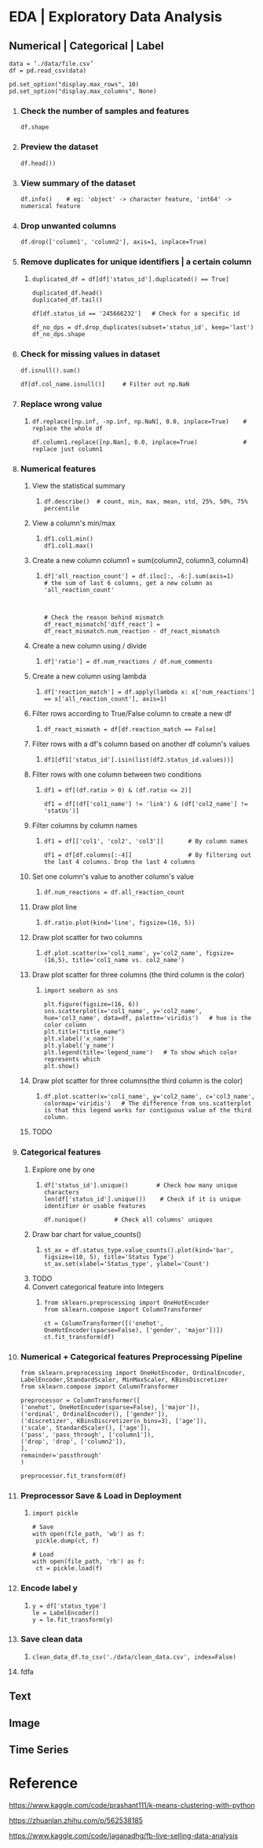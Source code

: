 # EDA | Exploratory Data Analysis

## Numerical | Categorical | Label

```
data = ‘./data/file.csv’
df = pd.read_csv(data)

pd.set_option("display.max_rows", 10)
pd.set_option("display.max_columns", None)
```

1. ### Check the number of samples and features

   ```
   df.shape
   ```
2. ### Preview the dataset

   ```
   df.head())
   ```
3. ### View summary of the dataset

   ```
   df.info()    # eg: 'object' -> character feature, 'int64' -> numerical feature
   ```
4. ### Drop unwanted columns

   ```
   df.drop(['column1', 'column2'], axis=1, inplace=True)
   ```
5. ### Remove duplicates for unique identifiers | a certain column

   1. ```
      duplicated_df = df[df['status_id'].duplicated() == True]

      duplicated_df.head()
      duplicated_df.tail()

      df[df.status_id == '245666232']   # Check for a specific id

      df_no_dps = df.drop_duplicates(subset='status_id', keep='last')
      df_no_dps.shape
      ```
6. ### Check for missing values in dataset

   ```
   df.isnull().sum()

   df[df.col_name.isnull()]     # Filter out np.NaN
   ```
7. ### Replace wrong value

   1. ```
      df.replace([np.inf, -np.inf, np.NaN], 0.0, inplace=True)    # replace the whole df

      df.column1.replace([np.Nan], 0.0, inplace=True)             # replace just column1
      ```
8. ### Numerical features

   1. View the statistical summary
      1. ```
         df.describe()	# count, min, max, mean, std, 25%, 50%, 75% percentile
         ```
   2. View a column's min/max
      1. ```
         df1.col1.min()
         df1.col1.max()
         ```
   3. Create a new column column1 = sum(column2, column3, column4)
      1. ```
         df['all_reaction_count'] = df.iloc[:, -6:].sum(axis=1)      # the sum of last 6 columns, get a new column as 'all_reaction_count'



         # Check the reason behind mismatch
         df_react_mismatch['diff_react'] = df_react_mismatch.num_reaction - df_react_mismatch
         ```
   4. Create a new column using / divide
      1. ```
         df['ratio'] = df.num_reactions / df.num_comments
         ```
   5. Create a new column using lambda
      1. ```
         df['reaction_match'] = df.apply(lambda x: x['num_reactions'] == x['all_reaction_count'], axis=1)
         ```
   6. Filter rows according to True/False column to create a new df
      1. ```
         df_react_mismath = df[df.reaction_match == False]
         ```
   7. Filter rows with a df's column based on another df column's values
      1. ```
         df1[df1['status_id'].isin(list(df2.status_id.values))]
         ```
   8. Filter rows with one column  between two conditions
      1. ```
         df1 = df[(df.ratio > 0) & (df.ratio <= 2)]

         df1 = df[(df['col1_name'] != 'link') & (df['col2_name'] != 'statUs')]
         ```
   9. Filter columns by column names
      1. ```
         df1 = df[['col1', 'col2', 'col3']]       # By column names

         df1 = df[df.columns[:-4]]                # By filtering out the last 4 columns. Drop the last 4 columns
         ```
   10. Set one column's value to another column's value
       1. ```
          df.num_reactions = df.all_reaction_count
          ```
   11. Draw plot line
       1. ```
          df.ratio.plot(kind='line', figsize=(16, 5))
          ```
   12. Draw plot scatter for two columns
       1. ```
          df.plot.scatter(x='col1_name', y='col2_name', figsize=(16,5), title='col1_name vs. col2_name')
          ```
   13. Draw plot scatter for three columns (the third column is the color)
       1. ```
          import seaborn as sns

          plt.figure(figsize=(16, 6))
          sns.scatterplot(x='col1_name', y='col2_name', hue='col3_name', data=df, palette='viridis')   # hue is the color column
          plt.title("title_name")
          plt.xlabel('x_name')
          plt.ylabel('y_name')
          plt.legend(title='legend_name')   # To show which color represents which
          plt.show()
          ```
   14. Draw plot scatter for three columns(the third column is the color)
       1. ```
          df.plot.scatter(x='col1_name', y='col2_name', c='col3_name', colormap='viridis')   # The difference from sns.scatterplot is that this legend works for contiguous value of the third column.
          ```
   15. TODO
9. ### Categorical features

   1. Explore one by one
      1. ```
         df['status_id'].unique()        # Check how many unique characters
         len(df['status_id'].unique())    # Check if it is unique identifier or usable features

         df.nunique()        # Check all columns' uniques
         ```
   2. Draw bar chart for value_counts()
      1. ```
         st_ax = df.status_type.value_counts().plot(kind='bar', figsize=(10, 5), title='Status Type')
         st_ax.set(xlabel='Status_type', ylabel='Count')
         ```
   3. TODO
   4. Convert categorical feature into Integers
      1. ```
         from sklearn.preprocessing import OneHotEncoder
         from sklearn.compose import ColumnTransformer

         ct = ColumnTransformer([('onehot', OneHotEncoder(sparse=False), ['gender', 'major'])])
         ct.fit_transform(df)

         ```
10. ### Numerical + Categorical features Preprocessing Pipeline

    ```
    from sklearn.preprocessing import OneHotEncoder, OrdinalEncoder, LabelEncoder,StandardScaler, MinMaxScaler, KBinsDiscretizer
    from sklearn.compose import ColumnTransformer

    preprocessor = ColumnTransformer([
    ('onehot', OneHotEncoder(sparse=False), ['major']),
    ('ordinal', OrdinalEncoder(), ['gender']),
    ('discretizer', KBinsDiscretizer(n_bins=3), ['age']),
    ('scale', StandardScaler(), ['age']),
    ('pass', 'pass_through', ['column1']),
    ('drop', 'drop', ['column2']),
    ],
    remainder='passthrough'
    )

    preprocessor.fit_transform(df)
    ```
11. ### Preprocessor Save & Load in Deployment

    1. ```
       import pickle

       # Save
       with open(file_path, 'wb') as f:
       	pickle.dump(ct, f)

       # Load
       with open(file_path, 'rb') as f:
       	ct = pickle.load(f)
       ```
12. ### Encode label y

    1. ```
       y = df['status_type']
       le = LabelEncoder()
       y = le.fit_transform(y)
       ```
13. ### Save clean data

    1. ```
       clean_data_df.to_csv('./data/clean_data.csv', index=False)
       ```
14. fdfa

## Text

## Image

## Time Series


# Reference

https://www.kaggle.com/code/prashant111/k-means-clustering-with-python

https://zhuanlan.zhihu.com/p/562538185

https://www.kaggle.com/code/jaganadhg/fb-live-selling-data-analysis
